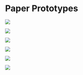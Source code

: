 # Paper Prototypes





![](../.gitbook/assets/image%20%281%29.png)



![](../.gitbook/assets/image%20%285%29.png)

![](../.gitbook/assets/image%20%2810%29.png)

![](../.gitbook/assets/image%20%2814%29.png)

![](../.gitbook/assets/image%20%2820%29.png)

![](../.gitbook/assets/image%20%283%29.png)



